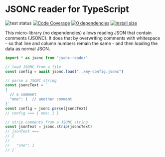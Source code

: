 # JSONC reader for TypeScript

![test status](https://github.com/kevgo/jsonc-reader-ts/actions/workflows/tests.yml/badge.svg)
[![Code Coverage](https://coveralls.io/repos/github/kevgo/jsonc-reader-ts/badge.svg?branch=main)](https://coveralls.io/github/kevgo/jsonc-reader-ts?branch=main)
[![0 dependencies](https://img.shields.io/badge/dependencies-0-brightgreen.svg)](https://github.com/kevgo/node-text-stream-search/blob/main/package.json)
[![install size](https://packagephobia.now.sh/badge?p=jsonc-reader)](https://packagephobia.now.sh/result?p=jsonc-reader)

This micro-library (no dependencies) allows reading JSON that contain comments
(JSONC). It does that by overwriting comments with whitespace - so that line and
column numbers remain the same - and then loading the data as normal JSON.

```ts
import * as jsonc from "jsonc-reader"

// load JSONC from a file
const config = await jsonc.load("../my-config.jsonc")

// parse a JSONC string
const jsoncText = `
{
  // a comment
  "one": 1  // another comment
}`
const config = jsonc.parse(jsoncText)
// config === { one: 1 }

// strip comments from a JSONC string
const jsonText = jsonc.strip(jsoncText)
// jsonText === `
// {
//
//   "one": 1
// }`
```
